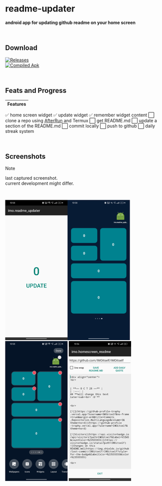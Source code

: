 # readme-updater
**android app for updating github readme on your home screen**

<br>

## Download

[![Releases](https://img.shields.io/badge/Releases-coming%20soon-blue?style=for-the-badge)](https://github.com/IMOitself/readme-updater/releases)
<br>
[![Compiled Apk](https://img.shields.io/badge/compiled.apk-blue?style=for-the-badge)](https://github.com/IMOitself/readme-updater/blob/master/compiled.apk)

<br>

## Feats and Progress

| Features |
| --- |
✅ home screen widget
✅ update widget
✅ remember widget content
⬜ clone a repo using [AfterRun](https://github.com/IMOitself/AfterRun/tree/966e6317eba59add8cb193e976b77d6ca439bd8c) and Termux
⬜ get README.md
⬜ update a section of the README.md
⬜ commit locally
⬜ push to github
⬜ daily streak system

<br>

## Screenshots

> [!NOTE]
> last captured screenshot. <br>
> current development might differ.

<br>

<img src="assets/ss1.jpg" width="200"><img src="assets/ss2.jpg" width="200">
<img src="assets/ss3.jpg" width="200">
<img src="assets/ss4.jpg" width="200">
